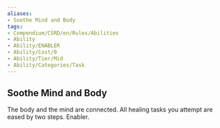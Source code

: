 ```yaml
---
aliases:
- Soothe Mind and Body
tags:
- Compendium/CSRD/en/Rules/Abilities
- Ability
- Ability/ENABLER
- Ability/Cost/0
- Ability/Tier/Mid
- Ability/Categories/Task
---
```


  
## Soothe Mind and Body  
The body and the mind are connected. All healing tasks you attempt are eased by two steps. Enabler.